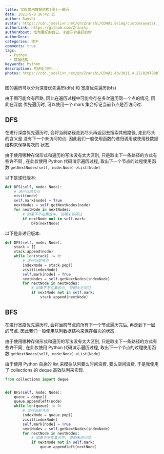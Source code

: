 ```yaml
---
title: 实现常用数据结构(图)——遍历
date: 2021-5-8 16:42:15
author: Ranshi
avatar: https://cdn.jsdelivr.net/gh/Zranshi/CDN@1.0/img/custom/avatar.jpg
authorLink: https://github.com/Zranshi
authorAbout: 成为更好的自己，才能守护最好的你
authorDesc:
categories: 技术
comments: true
tags:
  - Python
  - 数据结构
keywords: Python
description: 考研复习中...
photos: https://cdn.jsdelivr.net/gh/Zranshi/CDN@1.43/2021.4.27/82978887_p0.jpg
---
```


图的遍历可以分为深度优先遍历(dfs) 和 宽度优先遍历(bfs)

由于图可能会有回路, 因此在遍历过程中可能会存在多次遍历同一个点的情况, 因此在深度
优先遍历时, 可以使用一个 mark 集合标记当前节点是否访问过.

## DFS

在进行深度优先遍历时, 会将当前路径走到尽头再返回去搜索其他路径, 走到尽头的含义是
没有下一个未访问的点. 因此我们一般使用函数的递归调用或使用栈数据结构来保存每次的
状态.

由于使用哪种存储形式和遍历的写法没有太大区别, 只是取出下一条路径的方式有些许不同
, 在此仅使用 Python 代码演示遍历过程, 取出下一个节点的过程使用函数
`getNextNodes(self, node:Node)->List[Node]`

以下是递归版本:

```Python
def DFS(self, node: Node):
    # 访问当前节点
    visit(node)
    self.mark[node] = True
    nextNodes = self.getNextNodes(node)
    for nextNode in nextNodes:
        # 如果不不在集合中, 说明未访问过
        if nextNode not in self.mark:
            DFS(nextNode)
```

以下是非递归版本:

```Python
def DFS(self, node: Node):
    stack = []
    stack.append(node)
    while len(stack) != 0:
        # 访问当前节点
        indexNode = stack.pop()
        visit(indexNode)
        self.mark[node] = True
        nextNodes = self.getNextNodes(indexNode)
        for nextNode in nextNodes:
            # 如果不不在集合中, 说明未访问过
            if nextNode not in self.mark:
                stack.append(nextNode)
```

## BFS

在进行宽度优先遍历时, 会将当前节点的所有下一个节点遍历完后, 再走到下一层的节点.
因此我们一般使用队列数据结构来保存每次的状态.

由于使用哪种存储形式和遍历的写法没有太大区别, 只是取出下一条路径的方式有些许不同
, 在此仅使用 Python 代码演示遍历过程, 取出下一个节点的过程使用函数
`getNextNodes(self, node:Node)->List[Node]`

由于使用 Python 自身的 list 来模拟队列要么时间浪费, 要么空间浪费. 于是我使用了
collections 的 deque 高效队列来实现.

```Python
from collections import deque


def BFS(self, node: Node):
    queue = deque()
    queue.appendleft(node)
    while len(queue) != 0:
        # 访问当前节点
        indexNode = queue.pop()
        visit(indexNode)
        self.mark[node] = True
        nextNodes = self.getNextNodes(indexNode)
        for nextNode in nextNodes:
            # 如果不不在集合中, 说明未访问过
            if nextNode not in self.mark:
                queue.appendleft(nextNode)
```
